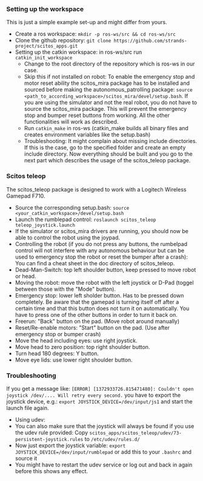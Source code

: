 ### Setting up the workspace
This is just a simple example set-up and might differ from yours.
* Create a ros workspace: `mkdir -p ros-ws/src && cd ros-ws/src`
* Clone the github repository: `git clone https://github.com/strands-project/scitos_apps.git`
* Setting up the catkin workspace: in ros-ws/src run `catkin_init_workspace`
  * Change to the root directory of the repository which is ros-ws in our case.
  * Skip this if not installed on robot: To enable the emergency stop and motor reset ability the scitos_mira package has to be installed and sourced before making the autonomous_patrolling package: `source <path_to_according_workspace>/scitos_mira/devel/setup.bash`. If you are using the simulator and not the real robot, you do not have to source the scitos_mira package. This will prevent the emergency stop and bumper reset buttons from working. All the other functionalities will work as described.
  * Run `catkin_make` in ros-ws (catkin_make builds all binary files and creates environment variables like the setup.bash)
  * Troubleshooting: It might complain about missing include directories. If this is the case, go to the specified folder and create an empty include directory.
Now everything should be built and you go to the next part which describes the usage of the scitos_teleop package.

### Scitos teleop
The scitos_teleop package is designed to work with a Logitech Wireless Gamepad F710.
* Source the corresponding setup.bash: `source <your_catkin_workspace>/devel/setup.bash`
* Launch the rumblepad control: `roslaunch scitos_teleop teleop_joystick.launch`
 * If the simulator or scitos_mira drivers are running, you should now be able to control the robot using the joypad.
* Controlling the robot (if you do not press any buttons, the rumbelpad control will not interfere with any autonomous behaviour but can be used to emergency stop the robot or reset the bumper after a crash): You can find a cheat sheet in the doc directory of scitos_teleop.
 * Dead-Man-Switch: top left shoulder button, keep pressed to move robot or head.
 * Moving the robot: move the robot with the left joystick or D-Pad (toggel between those with the "Mode" button).
 * Emergency stop: lower left sholder button. Has to be pressed down completely. Be aware that the gamepad is turning itself off after a certain time and that this button does not turn it on automatically. You have to press one of the other buttons in order to turn it back on.
 * Freerun: "Back" button on the pad. (Move robot around manually)
 * Reset/Re-enable motors: "Start" button on the pad. (Use after emergency stop or bumper crash)
 * Move the head including eyes: use right joystick.
 * Move head to zero position: top right shoulder button.
 * Turn head 180 degrees: Y button.
 * Move eye lids: use lower right shoulder button.
 
### Troubleshooting
If you get a message like: ```[ERROR] [1372933726.815471480]: Couldn't open joystick /dev/.... Will retry every second.``` 
you have to export the joystick device, e.g.: `export JOYSTICK_DEVICE=/dev/input/js1` and start the launch file again.
* Using udev: 
 * You can also make sure that the joystick will always be found if you use the udev rule provided: Copy `scitos_apps/scitos_teleop/udev/73-persistent-joystick.rules` to `/etc/udev/rules.d/`
 * Now just export the joystick variable: `export JOYSTICK_DEVICE=/dev/input/rumblepad` or add this to your `.bashrc` and source it
 * You might have to restart the udev service or log out and back in again before this shows any effect.
